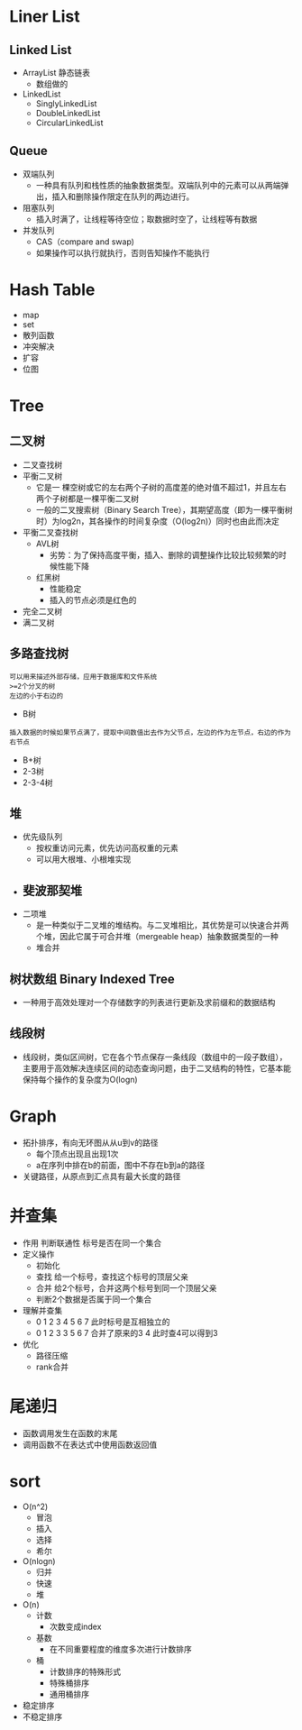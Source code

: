 # Liner List
## Linked List
- ArrayList 静态链表
  - 数组做的
- LinkedList
  - SinglyLinkedList
  - DoubleLinkedList
  - CircularLinkedList
  
## Queue
- 双端队列 
  - 一种具有队列和栈性质的抽象数据类型。双端队列中的元素可以从两端弹出，插入和删除操作限定在队列的两边进行。
- 阻塞队列
  - 插入时满了，让线程等待空位；取数据时空了，让线程等有数据
- 并发队列
  - CAS（compare and swap)
  - 如果操作可以执行就执行，否则告知操作不能执行

# Hash Table
- map
- set
- 散列函数
- 冲突解决
- 扩容
- 位图

# Tree
## 二叉树
- 二叉查找树
- 平衡二叉树
  - 它是一 棵空树或它的左右两个子树的高度差的绝对值不超过1，并且左右两个子树都是一棵平衡二叉树
  - 一般的二叉搜索树（Binary Search Tree），其期望高度（即为一棵平衡树时）为log2n，其各操作的时间复杂度（O(log2n)）同时也由此而决定
- 平衡二叉查找树
  - AVL树
    - 劣势：为了保持高度平衡，插入、删除的调整操作比较比较频繁的时候性能下降
  - 红黑树
    - 性能稳定
    - 插入的节点必须是红色的
- 完全二叉树
- 满二叉树
  
## 多路查找树
```
可以用来描述外部存储，应用于数据库和文件系统
>=2个分叉的树
左边的小于右边的
```
- B树
```
插入数据的时候如果节点满了，提取中间数值出去作为父节点，左边的作为左节点，右边的作为右节点
```
- B+树
- 2-3树
- 2-3-4树

## 堆
- 优先级队列
  - 按权重访问元素，优先访问高权重的元素
  - 可以用大根堆、小根堆实现
- 斐波那契堆
  - 
- 二项堆
  - 是一种类似于二叉堆的堆结构。与二叉堆相比，其优势是可以快速合并两个堆，因此它属于可合并堆（mergeable heap）抽象数据类型的一种
  - 堆合并
  
## 树状数组 Binary Indexed Tree
- 一种用于高效处理对一个存储数字的列表进行更新及求前缀和的数据结构

## 线段树
- 线段树，类似区间树，它在各个节点保存一条线段（数组中的一段子数组），主要用于高效解决连续区间的动态查询问题，由于二叉结构的特性，它基本能保持每个操作的复杂度为O(logn)

# Graph
- 拓扑排序，有向无环图从从u到v的路径
  - 每个顶点出现且出现1次
  - a在序列中排在b的前面，图中不存在b到a的路径
- 关键路径，从原点到汇点具有最大长度的路径

# 并查集
- 作用 判断联通性 标号是否在同一个集合
- 定义操作
  - 初始化
  - 查找 给一个标号，查找这个标号的顶层父亲
  - 合并 给2个标号，合并这两个标号到同一个顶层父亲
  - 判断2个数据是否属于同一个集合
- 理解并查集
  - 0 1 2 3 4 5 6 7 此时标号是互相独立的
  - 0 1 2 3 3 5 6 7 合并了原来的3 4 此时查4可以得到3
- 优化
  - 路径压缩
  - rank合并

# 尾递归
- 函数调用发生在函数的末尾
- 调用函数不在表达式中使用函数返回值

# sort
- O(n^2)
  - 冒泡
  - 插入
  - 选择
  - 希尔
- O(nlogn)
  - 归并
  - 快速
  - 堆
- O(n)
  - 计数
    - 次数变成index
  - 基数
    - 在不同重要程度的维度多次进行计数排序
  - 桶
    - 计数排序的特殊形式
    - 特殊桶排序
    - 通用桶排序
- 稳定排序
- 不稳定排序